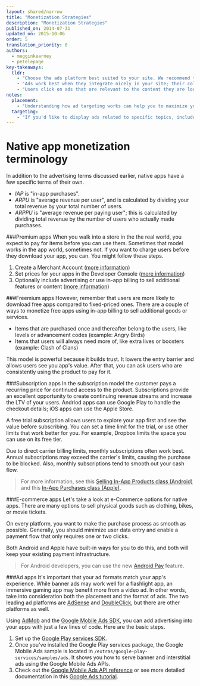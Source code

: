 ```yaml
---
layout: shared/narrow
title: "Monetization Strategies"
description: "Monetization Strategies"
published_on: 2014-07-31
updated_on: 2015-10-06
order: 5
translation_priority: 0
authors:
  - megginkearney
  - petelepage
key-takeaways:
  tldr: 
    - "Choose the ads platform best suited to your site. We recommend the <a href='http://www.google.com/adsense/start/'>AdSense</a> platform for most sites, and the <a href='http://www.google.com/doubleclick/publishers/'>DoubleClick platform</a> for sites with their own advertising teams."
    - "Ads work best when they integrate nicely in your site; their color, content, size, and location enhance user experience. "
    - "Users click on ads that are relevant to the content they are looking for; understand how ads targeting works so that you can maximize your revenue."
notes:
  placement:
    - "Understanding how ad targeting works can help you to maximize your revenue."
  targeting:
    - "If you'd like to display ads related to specific topics, include complete sentences and paragraphs about these topics."
---
```


# Native app monetization terminology

In addition to the advertising terms discussed earlier, native apps have a few specific terms of their own.

 - *IAP* is "in-app purchases".
 - *ARPU* is "average revenue per user", and is calculated by dividing your total revenue by your total number of users.
 - *ARPPU* is "average revenue per paying user"; this is calculated by dividing total revenue by the number of users who actually made purchases.

###Premium apps
When you walk into a store in the the real world, you expect to pay for items before you can use them. Sometimes that model works in the app world, sometimes not. If you want to charge users before they download your app, you can. You might follow these steps.

 1. Create a Merchant Account ([more information](http://developer.android.com/distribute/googleplay/start.html#merchant-account))
 1. Set prices for your apps in the Developer Console ([more information](http://developer.android.com/distribute/googleplay/developer-console.html#selling-pricing-your-products))
 1. Optionally include advertising or use in-app billing to sell additional features or content ([more information](http://developer.android.com/google/play/billing/index.html))

###Freemium apps
However, remember that users are more likely to download free apps compared to fixed-priced ones. There are a couple of ways to monetize free apps using in-app billing to sell additional goods or services. 

 - Items that are purchased once and thereafter belong to the users, like levels or advancement codes (example: Angry Birds)
 - Items that users will always need more of, like extra lives or boosters (example: Clash of Clans)

This model is powerful because it builds trust. It lowers the entry barrier and allows users see you app's value. After that, you can ask users who are consistently using the product to pay for it.

###Subscription apps
In the subscription model the customer pays a recurring price for continued access to the product. Subscriptions provide an excellent opportunity to create continuing revenue streams and increase the LTV of your users. Andriod apps can use Google Play to handle the checkout details; iOS apps can use the Apple Store.

A free trial subscription allows users to explore your app first and see the value before subscribing. You can set a time limit for the trial, or use other limits that work better for you. For example, Dropbox limits the space you can use on its free tier.

Due to direct carrier billing limits, monthly subscriptions often work best. Annual subscriptions may exceed the carrier's limits, causing the purchase to be blocked. Also, monthly subscriptions tend to smooth out your cash flow.

>For more information, see this [Selling In-App Products class (Android)](http://developer.android.com/training/in-app-billing/index.html) and this [In-App Purchases class (Apple)](https://developer.apple.com/in-app-purchase/).

###E-commerce apps
Let's take a look at e-Commerce options for native apps. There are many options to sell physical goods such as clothing, bikes, or movie tickets. 

On every platform, you want to make the purchase process as smooth as possible. Generally, you should minimize user data entry and enable a payment flow that only requires one or two clicks. 

Both Android and Apple have built-in ways for you to do this, and both will keep your existing payment infrastructure.

>For Android developers, you can use the new [Android Pay](https://developers.google.com/android-pay/) feature.

###Ad apps
It's important that your ad formats match your app's experience. While banner ads may work well for a flashlight app, an immersive gaming app may benefit more from a video ad. In other words, take into consideration both the placement and the format of ads. The two leading ad platforms are [AdSense](http://www.google.com/adsense/start/) and [DoubleClick](http://www.google.com/doubleclick/publishers/), but there are other platforms as well.

Using [AdMob](http://www.google.com/admob/monetize.html#subid=us-en-et-dac) and the [Google Mobile Ads SDK](http://developer.android.com/google/play-services/ads.html), you can add advertising into your apps with just a few lines of code. Here are the basic steps.

 1. Set up the [Google Play services SDK](http://developer.android.com/google/play-services/setup.html).
 1. Once you've installed the Google Play services package, the Google Mobile Ads sample is located in <code>/extras/google-play-services/samples/ads</code>. It shows you how to serve banner and interstitial ads using the Google Mobile Ads APIs.
 1. Check out the [Google Mobile Ads API reference](http://developer.android.com/reference/gms-packages.html) or see more detailed documentation in this [Google Ads tutorial](https://developers.google.com/ads/).
